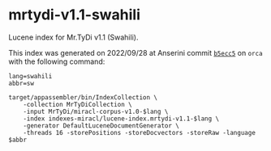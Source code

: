 # mrtydi-v1.1-swahili

Lucene index for Mr.TyDi v1.1 (Swahili).

This index was generated on 2022/09/28 at Anserini commit [`b5ecc5`](https://github.com/castorini/anserini/commit/b5ecc5aff79ddfc82b175f6bd3048f5039f0480f) on `orca` with the following command:

```
lang=swahili
abbr=sw

target/appassembler/bin/IndexCollection \
    -collection MrTyDiCollection \
    -input MrTyDi/miracl-corpus-v1.0-$lang \
    -index indexes-miracl/lucene-index.mrtydi-v1.1-$lang \
    -generator DefaultLuceneDocumentGenerator \
    -threads 16 -storePositions -storeDocvectors -storeRaw -language $abbr
```